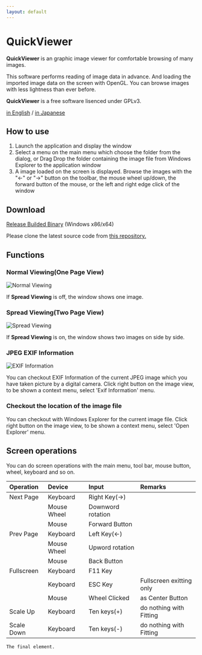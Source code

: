 ```yaml
---
layout: default
---
```


# [](#header-1)QuickViewer

**QuickViewer** is an graphic image viewer for comfortable browsing of many images.

This software performs reading of image data in advance.
And loading the imported image data on the screen with OpenGL.
You can browse images with less lightness than ever before.

**QuickViewer** is a free software lisenced under GPLv3.

[in English](https://kanryu.github.io/quickviewer/) / [in Japanese](https://kanryu.github.io/quickviewer/index-ja)



## How to use

1. Launch the application and display the window
1. Select a menu on the main menu which choose the folder from the dialog, or Drag Drop the folder containing the image file from Windows Explorer to the application window
1. A image loaded on the screen is displayed. Browse the images with the "←" or "→" button on the toolbar, the mouse wheel up/down, the forward button of the mouse, or the left and right edge click of the window

## Download

[Release Builded Binary](https://github.com/kanryu/quickviewer/releases) (Windows x86/x64)

Please clone the latest source code from [this repository.](https://github.com/kanryu/quickviewer)

## Functions

### Normal Viewing(One Page View)

![Normal Viewing](https://github.com/kanryu/quickviewer/wiki/images/singleview.jpg)

If **Spread Viewing** is off, the window shows one image.


### Spread Viewing(Two Page View)


![Spread Viewing](https://github.com/kanryu/quickviewer/wiki/images/dualview.jpg)

If **Spread Viewing** is on, the window shows two images on side by side.

### JPEG EXIF Information

![EXIF Information](https://github.com/kanryu/quickviewer/wiki/images/exifdialog.jpg)

You can checkout EXIF Information of the current JPEG image which you have taken picture by a digital camera.
Click right button on the image view, to be shown a context menu, select 'Exif Information' menu.

### Checkout the location of the image file

You can checkout with Windows Explorer for the current image file.
Click right button on the image view, to be shown a context menu, select 'Open Explorer' menu.


## Screen operations

You can do screen operations with the main menu, tool bar, mouse button, wheel, keyboard and so on.

| Operation   | Device | Input | Remarks |
|:-------------|:-------|:--------|:--------|
| Next Page | Keyboard | Right Key(→) | |
|           | Mouse Wheel | Downword rotation | |
|           | Mouse | Forward Button   | |
| Prev Page | Keyboard | Left Key(←) | |
|           | Mouse Wheel | Upword rotation | |
|           | Mouse | Back Button | |
| Fullscreen | Keyboard | F11 Key | |
|           | Keyboard | ESC Key | Fullscreen exitting only |
|           | Mouse | Wheel Clicked | as Center Button |
| Scale Up | Keyboard | Ten keys(+) | do nothing with Fitting |
| Scale Down | Keyboard | Ten keys(-) | do nothing with Fitting |



```
The final element.
```
